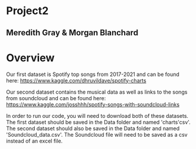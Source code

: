 # Project2
## Meredith Gray & Morgan Blanchard
# Overview
Our first dataset is Spotify top songs from 2017-2021 and can be found here: https://www.kaggle.com/dhruvildave/spotify-charts

Our second dataset contains the musical data as well as links to the songs from soundcloud and can be found here: https://www.kaggle.com/josshhh/spotify-songs-with-soundcloud-links

In order to run our code, you will need to download both of these datasets. The first dataset should be saved in the Data folder and named 'charts'csv'. The second dataset should also be saved in the Data folder and named 'Soundcloud_data.csv'. The Soundcloud file will need to be saved as a csv instead of an excel file.

